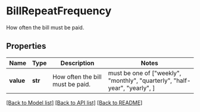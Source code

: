 # BillRepeatFrequency

How often the bill must be paid.

## Properties
Name | Type | Description | Notes
------------ | ------------- | ------------- | -------------
**value** | **str** | How often the bill must be paid. |  must be one of ["weekly", "monthly", "quarterly", "half-year", "yearly", ]

[[Back to Model list]](../README.md#documentation-for-models) [[Back to API list]](../README.md#documentation-for-api-endpoints) [[Back to README]](../README.md)


